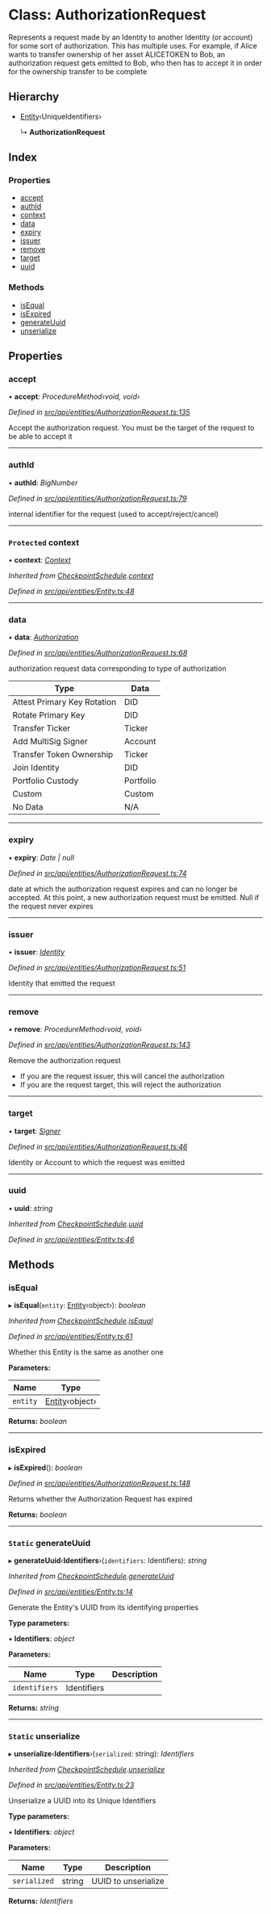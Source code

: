 # Class: AuthorizationRequest

Represents a request made by an Identity to another Identity (or account) for some sort of authorization. This has multiple uses. For example, if Alice
  wants to transfer ownership of her asset ALICETOKEN to Bob, an authorization request gets emitted to Bob,
  who then has to accept it in order for the ownership transfer to be complete

## Hierarchy

* [Entity](entity.md)‹UniqueIdentifiers›

  ↳ **AuthorizationRequest**

## Index

### Properties

* [accept](authorizationrequest.md#accept)
* [authId](authorizationrequest.md#authid)
* [context](authorizationrequest.md#protected-context)
* [data](authorizationrequest.md#data)
* [expiry](authorizationrequest.md#expiry)
* [issuer](authorizationrequest.md#issuer)
* [remove](authorizationrequest.md#remove)
* [target](authorizationrequest.md#target)
* [uuid](authorizationrequest.md#uuid)

### Methods

* [isEqual](authorizationrequest.md#isequal)
* [isExpired](authorizationrequest.md#isexpired)
* [generateUuid](authorizationrequest.md#static-generateuuid)
* [unserialize](authorizationrequest.md#static-unserialize)

## Properties

###  accept

• **accept**: *ProcedureMethod‹void, void›*

*Defined in [src/api/entities/AuthorizationRequest.ts:135](https://github.com/PolymathNetwork/polymesh-sdk/blob/524b0225/src/api/entities/AuthorizationRequest.ts#L135)*

Accept the authorization request. You must be the target of the request to be able to accept it

___

###  authId

• **authId**: *BigNumber*

*Defined in [src/api/entities/AuthorizationRequest.ts:79](https://github.com/PolymathNetwork/polymesh-sdk/blob/524b0225/src/api/entities/AuthorizationRequest.ts#L79)*

internal identifier for the request (used to accept/reject/cancel)

___

### `Protected` context

• **context**: *[Context](context.md)*

*Inherited from [CheckpointSchedule](checkpointschedule.md).[context](checkpointschedule.md#protected-context)*

*Defined in [src/api/entities/Entity.ts:48](https://github.com/PolymathNetwork/polymesh-sdk/blob/524b0225/src/api/entities/Entity.ts#L48)*

___

###  data

• **data**: *[Authorization](../globals.md#authorization)*

*Defined in [src/api/entities/AuthorizationRequest.ts:68](https://github.com/PolymathNetwork/polymesh-sdk/blob/524b0225/src/api/entities/AuthorizationRequest.ts#L68)*

authorization request data corresponding to type of authorization

| Type                        | Data      |
|-----------------------------|-----------|
| Attest Primary Key Rotation | DID       |
| Rotate Primary Key          | DID       |
| Transfer Ticker             | Ticker    |
| Add MultiSig Signer         | Account   |
| Transfer Token Ownership    | Ticker    |
| Join Identity               | DID       |
| Portfolio Custody           | Portfolio |
| Custom                      | Custom    |
| No Data                     | N/A       |

___

###  expiry

• **expiry**: *Date | null*

*Defined in [src/api/entities/AuthorizationRequest.ts:74](https://github.com/PolymathNetwork/polymesh-sdk/blob/524b0225/src/api/entities/AuthorizationRequest.ts#L74)*

date at which the authorization request expires and can no longer be accepted.
  At this point, a new authorization request must be emitted. Null if the request never expires

___

###  issuer

• **issuer**: *[Identity](identity.md)*

*Defined in [src/api/entities/AuthorizationRequest.ts:51](https://github.com/PolymathNetwork/polymesh-sdk/blob/524b0225/src/api/entities/AuthorizationRequest.ts#L51)*

Identity that emitted the request

___

###  remove

• **remove**: *ProcedureMethod‹void, void›*

*Defined in [src/api/entities/AuthorizationRequest.ts:143](https://github.com/PolymathNetwork/polymesh-sdk/blob/524b0225/src/api/entities/AuthorizationRequest.ts#L143)*

Remove the authorization request

- If you are the request issuer, this will cancel the authorization
- If you are the request target, this will reject the authorization

___

###  target

• **target**: *[Signer](../globals.md#signer)*

*Defined in [src/api/entities/AuthorizationRequest.ts:46](https://github.com/PolymathNetwork/polymesh-sdk/blob/524b0225/src/api/entities/AuthorizationRequest.ts#L46)*

Identity or Account to which the request was emitted

___

###  uuid

• **uuid**: *string*

*Inherited from [CheckpointSchedule](checkpointschedule.md).[uuid](checkpointschedule.md#uuid)*

*Defined in [src/api/entities/Entity.ts:46](https://github.com/PolymathNetwork/polymesh-sdk/blob/524b0225/src/api/entities/Entity.ts#L46)*

## Methods

###  isEqual

▸ **isEqual**(`entity`: [Entity](entity.md)‹object›): *boolean*

*Inherited from [CheckpointSchedule](checkpointschedule.md).[isEqual](checkpointschedule.md#isequal)*

*Defined in [src/api/entities/Entity.ts:61](https://github.com/PolymathNetwork/polymesh-sdk/blob/524b0225/src/api/entities/Entity.ts#L61)*

Whether this Entity is the same as another one

**Parameters:**

Name | Type |
------ | ------ |
`entity` | [Entity](entity.md)‹object› |

**Returns:** *boolean*

___

###  isExpired

▸ **isExpired**(): *boolean*

*Defined in [src/api/entities/AuthorizationRequest.ts:148](https://github.com/PolymathNetwork/polymesh-sdk/blob/524b0225/src/api/entities/AuthorizationRequest.ts#L148)*

Returns whether the Authorization Request has expired

**Returns:** *boolean*

___

### `Static` generateUuid

▸ **generateUuid**‹**Identifiers**›(`identifiers`: Identifiers): *string*

*Inherited from [CheckpointSchedule](checkpointschedule.md).[generateUuid](checkpointschedule.md#static-generateuuid)*

*Defined in [src/api/entities/Entity.ts:14](https://github.com/PolymathNetwork/polymesh-sdk/blob/524b0225/src/api/entities/Entity.ts#L14)*

Generate the Entity's UUID from its identifying properties

**Type parameters:**

▪ **Identifiers**: *object*

**Parameters:**

Name | Type | Description |
------ | ------ | ------ |
`identifiers` | Identifiers |   |

**Returns:** *string*

___

### `Static` unserialize

▸ **unserialize**‹**Identifiers**›(`serialized`: string): *Identifiers*

*Inherited from [CheckpointSchedule](checkpointschedule.md).[unserialize](checkpointschedule.md#static-unserialize)*

*Defined in [src/api/entities/Entity.ts:23](https://github.com/PolymathNetwork/polymesh-sdk/blob/524b0225/src/api/entities/Entity.ts#L23)*

Unserialize a UUID into its Unique Identifiers

**Type parameters:**

▪ **Identifiers**: *object*

**Parameters:**

Name | Type | Description |
------ | ------ | ------ |
`serialized` | string | UUID to unserialize  |

**Returns:** *Identifiers*

